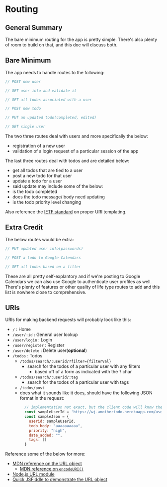 # Routing

## General Summary

The bare minimum routing for the app is pretty simple. There's also plenty of room to build on that, and this doc will discuss both.

## Bare Minimum

The app needs to handle routes to the following:
```js
// POST new user

// GET user info and validate it

// GET all todos associated with a user

// POST new todo

// PUT an updated todo(completed, edited)

// GET single user
```

The two three routes deal with users and more specifically the below:
- registration of a new user
- validation of a login request of a particular session of the app

The last three routes deal with todos and are detailed below:
- get all todos that are tied to a user
- post a new todo for that user
- update a todo for a user
- said update may include some of the below:
- is the todo completed
- does the todo message/ body need updating
- is the todo priority level changing

Also reference the [IETF standard](https://tools.ietf.org/html/rfc6570) on proper URI templating.

## Extra Credit

The below routes would be extra:
```js
// PUT updated user info(passwords)

// POST a todo to Google Calendars

// GET all todos based on a filter
```

These are all pretty self-explantory and if we're posting to Google Calendars we can also use Google to authenticate user profiles as well. There's plenty of features or other quality of life type routes to add and this list is nowhere close to comprehensive.


## URIs

URIs for making backend requests will probably look like this:

- `/`              : Home
- `/user/:id`      : General user lookup
- `/user/login`    : Login
- `/user/register` : Register
- `/user/delete`   : Delete user(**optional**)
- `/todos`         : Todos
  - `/todos/search/:userid/?filter={filterVal}`
    - search for the todos of a particular user with any filters
      - based off of a form as indicated with the `?` char
  - `/todos/search/:userid/:tag`
    - search for the todos of a particular user with tags
  - `/todos/post`
  - does what it sounds like it does, should have the following JSON format in the request:
    ```js
      // implementation not exact, but the client code will know the endpoint so it'd handle making it
      const sampleUserId = 'https://wj-anothertodo.herokuapp.com/user/' + userIdString
      const sampleJson = {
        userid: sampleUserId,
        todo_body: "aaaaaaaaaa",
        priority: "high",
        date_added: "",
        tags: []
      }
    ```

Reference some of the below for more:
- [MDN reference on the URL object](https://developer.mozilla.org/en-US/docs/Web/API/URL/URL)
  - [MDN reference on `encodeURI()`](https://developer.mozilla.org/en-US/docs/Web/JavaScript/Reference/Global_Objects/encodeURI)
- [Node.js URL module](https://nodejs.org/api/url.html)
- [Quick JSFiddle to demonstrate the URL object](https://jsfiddle.net/wilsonj806/0umh3ey7/)